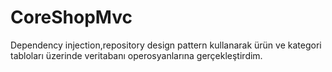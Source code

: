 # CoreShopMvc
 
Dependency injection,repository design pattern kullanarak ürün ve kategori tabloları üzerinde veritabanı operosyanlarına gerçekleştirdim.
